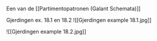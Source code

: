 Een van de [[Partimentopatronen (Galant Schemata)]]

Gjerdingen ex. 18.1 en 18.2
![[Gjerdingen example 18.1.jpg]]

![[Gjerdingen example 18.2.jpg]]


